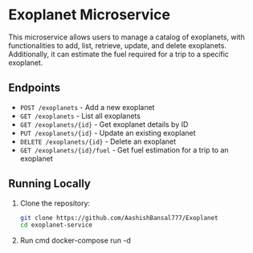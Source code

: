 # Exoplanet Microservice

This microservice allows users to manage a catalog of exoplanets, with functionalities to add, list, retrieve, update, and delete exoplanets. Additionally, it can estimate the fuel required for a trip to a specific exoplanet.

## Endpoints

- `POST /exoplanets` - Add a new exoplanet
- `GET /exoplanets` - List all exoplanets
- `GET /exoplanets/{id}` - Get exoplanet details by ID
- `PUT /exoplanets/{id}` - Update an existing exoplanet
- `DELETE /exoplanets/{id}` - Delete an exoplanet
- `GET /exoplanets/{id}/fuel` - Get fuel estimation for a trip to an exoplanet

## Running Locally

1. Clone the repository:
   ```sh
   git clone https://github.com/AashishBansal777/Exoplanet
   cd exoplanet-service
2. Run cmd docker-compose run -d
